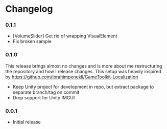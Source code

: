 # Changelog

### 0.1.1
- [VolumeSlider] Get rid of wrapping VisualElement
- Fix broken sample

### 0.1.0
This release brings almost no changes and is more about me restructuring the repository and how I release changes.
This setup was heavily inspired by https://github.com/ibrahimpenekli/GameToolkit-Localization

- Keep Unity project for development in repo, but extract package to separate branch/tag on commit
- Drop support for Unity IMGUI

### 0.0.1

- Initial release
